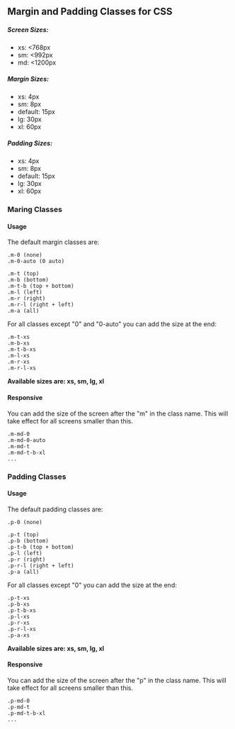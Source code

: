 ## Margin and Padding Classes for CSS

##### Screen Sizes:
- xs: <768px
- sm: <992px
- md: <1200px

##### Margin Sizes:
- xs: 4px
- sm: 8px
- default: 15px
- lg: 30px
- xl: 60px

##### Padding Sizes:
- xs: 4px
- sm: 8px
- default: 15px
- lg: 30px
- xl: 60px

### Maring Classes

#### Usage

The default margin classes are:

    .m-0 (none)
    .m-0-auto (0 auto)

    .m-t (top)
    .m-b (bottom)
    .m-t-b (top + bottom)
    .m-l (left)
    .m-r (right)
    .m-r-l (right + left)
    .m-a (all)

For all classes except "0" and "0-auto" you can add the size at the end:

    .m-t-xs
    .m-b-xs
    .m-t-b-xs
    .m-l-xs
    .m-r-xs
    .m-r-l-xs

**Available sizes are: xs, sm, lg, xl**

#### Responsive

You can add the size of the screen after the "m" in the class name. This will take effect for all screens smaller than this.

    .m-md-0
    .m-md-0-auto
    .m-md-t
    .m-md-t-b-xl
    ...

### Padding Classes

#### Usage

The default padding classes are:

    .p-0 (none)

    .p-t (top)
    .p-b (bottom)
    .p-t-b (top + bottom)
    .p-l (left)
    .p-r (right)
    .p-r-l (right + left)
    .p-a (all)

For all classes except "0" you can add the size at the end:

    .p-t-xs
    .p-b-xs
    .p-t-b-xs
    .p-l-xs
    .p-r-xs
    .p-r-l-xs
    .p-a-xs

**Available sizes are: xs, sm, lg, xl**

#### Responsive

You can add the size of the screen after the "p" in the class name. This will take effect for all screens smaller than this.

    .p-md-0
    .p-md-t
    .p-md-t-b-xl
    ...


